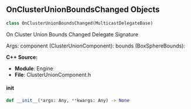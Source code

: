 ## OnClusterUnionBoundsChanged Objects

```python
class OnClusterUnionBoundsChanged(MulticastDelegateBase)
```

On Cluster Union Bounds Changed  Delegate Signature

Args:
    component (ClusterUnionComponent): 
    bounds (BoxSphereBounds):

**C++ Source:**

- **Module**: Engine
- **File**: ClusterUnionComponent.h

<a id="unreal.OnClusterUnionBoundsChanged.__init__"></a>

#### __init__

```python
def __init__(*args: Any, **kwargs: Any) -> None
```

<a id="unreal.OnClusterUnionRemovedComponent"></a>